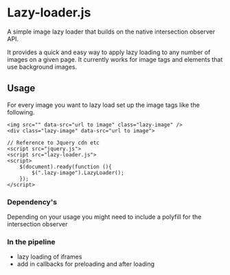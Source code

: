 # Lazy-loader.js

A simple image lazy loader that builds on the native intersection observer API.

It provides a quick and easy way to apply lazy loading to any number of images 
on a given page. It currently works for image tags and elements that use background images. 


## Usage

For every image you want to lazy load set up the image tags like the following.

```
<img src="" data-src="url to image" class="lazy-image" />
<div class="lazy-image" data-src="url to image">

// Reference to Jquery cdn etc
<script src="jquery.js">
<script src="lazy-loader.js">
<script>
    $(document).ready(function (){
        $(".lazy-image").LazyLoader();
    });
</script>
```

### Dependency's

Depending on your usage you might need to include a polyfill for the intersection observer

### In the pipeline

* lazy loading of iframes
* add in callbacks for preloading and after loading